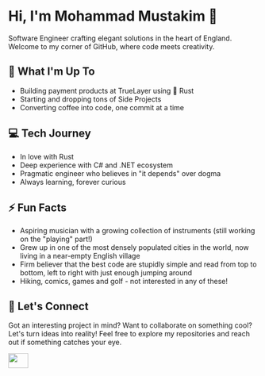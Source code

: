 <!--
**mustakimali/mustakimali** is a ✨ _special_ ✨ repository because its `README.md` (this file) appears on your GitHub profile.

Here are some ideas to get you started:

- 🔭 I’m currently working on ...
- 🌱 I’m currently learning ...
- 👯 I’m looking to collaborate on ...
- 🤔 I’m looking for help with ...
- 💬 Ask me about ...
- 📫 How to reach me: ...
- 😄 Pronouns: ...
- ⚡ Fun fact: ...
-->

# Hi, I'm Mohammad Mustakim 👋

Software Engineer crafting elegant solutions in the heart of England. Welcome to my corner of GitHub, where code meets creativity.

## 🚀 What I'm Up To

- Building payment products at TrueLayer using 🦀 Rust
- Starting and dropping tons of Side Projects
- Converting coffee into code, one commit at a time

## 💻 Tech Journey

- In love with Rust
- Deep experience with C# and .NET ecosystem
- Pragmatic engineer who believes in "it depends" over dogma
- Always learning, forever curious

## ⚡ Fun Facts

- Aspiring musician with a growing collection of instruments (still working on the "playing" part!)
- Grew up in one of the most densely populated cities in the world, now living in a near-empty English village
- Firm believer that the best code are stupidly simple and read from top to bottom, left to right with just enough jumping around
- Hiking, comics, games and golf - not interested in any of these! 

## 🤝 Let's Connect

Got an interesting project in mind? Want to collaborate on something cool? Let's turn ideas into reality! Feel free to explore my repositories and reach out if something catches your eye.

<p align="left">
  <a href="https://www.linkedin.com/in/mustakimali" target="blank"><img align="center" src="https://cdn.jsdelivr.net/npm/simple-icons@3.0.1/icons/linkedin.svg" alt="" height="30" width="40" /></a>
</p>
